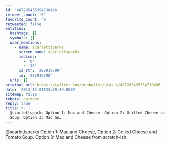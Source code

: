```yaml
---
id: '407285435354730496'
retweet_count: '0'
favorite_count: '0'
retweeted: false
entities:
  hashtags: []
  symbols: []
  user_mentions:
    - name: scarlettsparks
      screen_name: scarlettsparks
      indices:
        - '0'
        - '15'
      id_str: '202919790'
      id: '202919790'
  urls: []
original_url: https://twitter.com/benbalter/status/407285435354730496
date: '2013-12-01T23:09:49.000Z'
sitemap: false
robots: noindex
reply: true
title: >-
  @scarlettsparks Option 1: Mac and Cheese, Option 2: Grilled Cheese and Tomato
  Soup. Option 3: Mac an…
---
```


@scarlettsparks Option 1: Mac and Cheese, Option 2: Grilled Cheese and Tomato Soup. Option 3: Mac and Cheese from scratch-ish.
